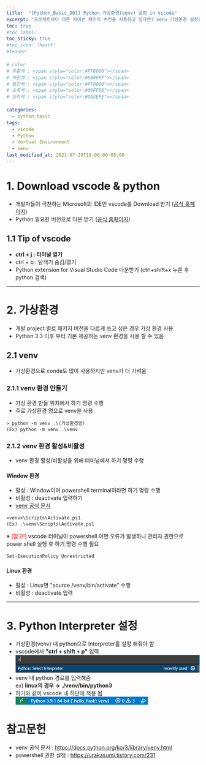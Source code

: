 ```yaml
---
title:  "[Python_Basic_001] Python 가상환경(venv) 설정 in vscode"
excerpt: "프로젝트마다 다른 파이썬 패키지 버전을 사용하고 싶다면? venv 가상환경 설정을 해요!"
toc: true
#toc_label:
toc_sticky: true
#toc_icon: "heart"
#teaser: 

# color
# 주황색 : <span style="color:#FF8000"></span>
# 파란색 : <span style="color:#0000FF"></span>
# 빨간색 : <span style="color:#FF0000"></span>
# 초록색 : <span style="color:#00FF00"></span>
# 보라색 : <span style="color:#9A2EFE"></span>

categories:
  - python_basic
tags:
  - vscode
  - Python
  - Vertual Environment
  - venv
last_modified_at: 2021-07-29T18:06:00-05:00
---
```


# 1. Download vscode & python
- 개발자들이 극찬하는 Microsoft의 IDE인 vscode를 Download 받기 ([공식 홈페이지](https://code.visualstudio.com/))
- Python 필요한 버전으로 다운 받기 ([공식 홈페이지](https://www.python.org/))

## 1.1 Tip of vscode
- **ctrl + j : 터미널 열기**
- ctrl + b : 탐색기 숨김/열기
- Python extension for Visual Studio Code 다운받기 (ctrl+shift+x 누른 후 python 검색)  
  

***
  

# 2. 가상환경
- 개발 project 별로 패키지 버전을 다르게 쓰고 싶은 경우 가상 환경 사용
- Python 3.3 이후 부터 기본 제공하는 venv 환경을 사용 할 수 있음

## 2.1 venv
- 가상환경으로 conda도 많이 사용하지만 venv가 더 가벼움

### 2.1.1 venv 환경 만들기
- 가상 환경 만들 위치에서 하기 명령 수행
- 주로 가상환경 명으로 venv을 사용  

```
> python -m venv .\(가상환경명)
(Ex) python -m venv .\venv
```

### 2.1.2 venv 환경 활성&비활성
- venv 환경 활성/비활성을 위해 터미널에서 하기 명령 수행

#### Window 환경
- 활성 : Window이며 powershell terminal이라면 하기 명령 수행
- 비활성 : deactivate 입력하기
- [venv 공식 문서](https://docs.python.org/ko/3/library/venv.html)  

```
<venv>\Scripts\Activate.ps1
(Ex) .\venv\Scripts\Activate.ps1
```
※ <span style="color:#FF0000">[참고!]</span> vscode 터미널이 powershell 이면 오류가 발생하니 관리자 권한으로 power shell 실행 후 하기 명령 수행 필요  

```
Set-ExecutionPolicy Unrestricted
```

#### Linux 환경
- 활성 : Linux면 "source /venv/bin/activate" 수행
- 비활성 : deactivate 입력
  

***
  
  
# 3. Python Interpreter 설정
- 가상환경(venv) 내 python으로 Interpreter를 설정 해줘야 함
- vscode에서 **"ctrl + shift + p"** 입력  
![Ctrl+shift+p](/assets/images/211230_python_basic/ctrl_shift_p.png "Ctrl+shift+p")
- venv 내 python 경로를 입력해줌  
  ex) **linux의 경우 $\rightarrow$ ./venv/bin/python3**
- 하기와 같이 vscode 내 하단에 적용 됨  
![Ctrl+shift+p](/assets/images/211230_python_basic/interpreter.png "Ctrl+shift+p")

# 참고문헌
- venv 공식 문서 : https://docs.python.org/ko/3/library/venv.html
- powershell 권한 설정 : https://urakasumi.tistory.com/231